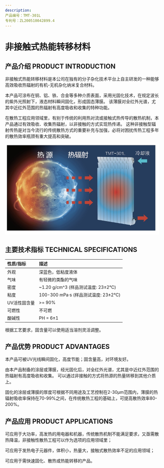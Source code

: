 ```yaml
---
description: 
产品编号：TMT-301L
专利号：ZL200510042899.4
---
```


# 非接触式热能转移材料

## 产品介绍 PRODUCT INTRODUCTION

非接触式热能转移材料是本公司在独有的分子杂化技术平台上自主研发的一种能够高效吸收热辐射的有机-无机杂化纳米复合材料。

本产品可涂布在铜、铝、铁、合金等多种介质表面，采用光固化技术，在规定波长的紫外光照射下，液态材料瞬间固化，形成固态薄膜。
该薄膜对全红外光谱，尤其中近红外范围的热辐射有高度吸收和收集的特种功能。

在散热工程应用领域里，有别于传统的利用热对流或接触式热传导的散热机制，本产品通过有效吸收、收集热辐射，以非接触的方式实现热传递。
这种非接触型辐射传热是对当今流行的传统散热方式的重要补充与加强，必将对困扰传热工程多年的散热效率瓶颈有重大提高和突破。

![PRODUCT-TMT-301L](../.gitbook/assets/product-TMT-301L-pi.png)

## 主要技术指标 TECHNICAL SPECIFICATIONS

| 性质/指标 | 描述 |
| :--- | :--- |
| 外观 | 深蓝色，低粘度液体 |
| 气味 | 有轻微的类酯的气味 |
| 密度 | ~1.20 g/cm^3 (样品测试温度: 23±2℃) |
| 粘度 | 100-300 mPa·s (样品测试温度: 23±2℃) |
| UV活性固含量 | >= 90% |
| 可燃性 | 不可燃 |
| 酸碱性 | PH = 6±1 |

根据工艺要求，固含量可以使用适当溶剂灵活调整。

## 产品优势 PRODUCT ADVANTAGES

本产品可被UV光线瞬间固化，高度节能；固含量高，对环境友好。

由本产品制备的涂层或薄膜，经光固化后，对全红外光谱，尤其是中近红外范围的热辐射有高度吸收和收集。
可以通过非接触的方式将热源的热量转移到其他介质上。

固化的涂层或薄膜的厚度可根据不同用途及工艺控制在2-30µm范围内，薄膜的热辐射吸收率保持在70-99%之间，在传统散热工程的基础上，可提高散热效率80-200%。

## 产品应用 PRODUCT APPLICATIONS

可应用于大功率，高发热的用电器和机器，传统散热机制不能满足要求，又亟需散热降温，非接触性散热工程可以作为选项的应用领域里；

可应用于发热电子元器件，体积小，热量大，接触式散热效率不足的应用领域；

可应用于需快速固化、散热或热能转移的产品。
